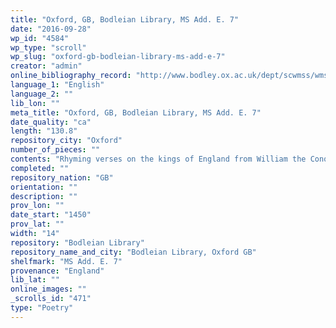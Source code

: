 ```yaml
---
title: "Oxford, GB, Bodleian Library, MS Add. E. 7"
date: "2016-09-28"
wp_id: "4584"
wp_type: "scroll"
wp_slug: "oxford-gb-bodleian-library-ms-add-e-7"
creator: "admin"
online_bibliography_record: "http://www.bodley.ox.ac.uk/dept/scwmss/wmss/online/medieval/additional/additional-e.html"
language_1: "English"
language_2: ""
lib_lon: ""
meta_title: "Oxford, GB, Bodleian Library, MS Add. E. 7"
date_quality: "ca"
length: "130.8"
repository_city: "Oxford"
number_of_pieces: ""
contents: "Rhyming verses on the kings of England from William the Conqueror to Henry VI 192 lines."
completed: ""
repository_nation: "GB"
orientation: ""
description: ""
prov_lon: ""
date_start: "1450"
prov_lat: ""
width: "14"
repository: "Bodleian Library"
repository_name_and_city: "Bodleian Library, Oxford GB"
shelfmark: "MS Add. E. 7"
provenance: "England"
lib_lat: ""
online_images: ""
_scrolls_id: "471"
type: "Poetry"
---
```



